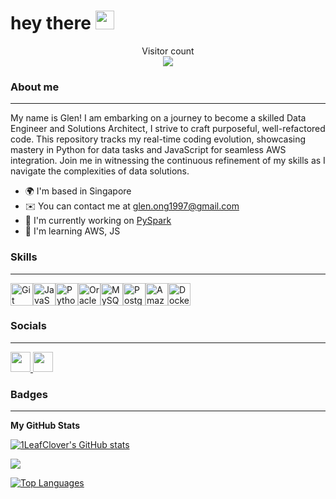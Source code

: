 <h1>
  hey there
  <img src="https://media.giphy.com/media/hvRJCLFzcasrR4ia7z/giphy.gif" width="30px"/>
</h1>

<p align="center"> 
  Visitor count<br>
  <img src="https://profile-counter.glitch.me/1LeafClove/count.svg" />
</p>

### About me
--------------------------------------------

My name is Glen! I am embarking on a journey to become a skilled Data Engineer and Solutions Architect, I strive to craft purposeful, well-refactored code. This repository tracks my real-time coding evolution, showcasing mastery in Python for data tasks and JavaScript for seamless AWS integration. Join me in witnessing the continuous refinement of my skills as I navigate the complexities of data solutions.

*   🌍  I'm based in Singapore
*   ✉️  You can contact me at [glen.ong1997@gmail.com](mailto:glen.ong1997@gmail.com)
*   🚀  I'm currently working on [PySpark](http://github.com/1LeafClover/ict337)
*   🧠  I'm learning AWS, JS

### Skills
--------------------------------------------

<p align="left">
<a href="https://git-scm.com/" target="_blank" rel="noreferrer"><img src="https://raw.githubusercontent.com/danielcranney/readme-generator/main/public/icons/skills/git-colored.svg" width="36" height="36" alt="Git" /></a><a href="https://developer.mozilla.org/en-US/docs/Web/JavaScript" target="_blank" rel="noreferrer"><img src="https://raw.githubusercontent.com/danielcranney/readme-generator/main/public/icons/skills/javascript-colored.svg" width="36" height="36" alt="JavaScript" /></a><a href="https://www.python.org/" target="_blank" rel="noreferrer"><img src="https://raw.githubusercontent.com/danielcranney/readme-generator/main/public/icons/skills/python-colored.svg" width="36" height="36" alt="Python" /></a><a href="https://www.oracle.com/uk/index.html" target="_blank" rel="noreferrer"><img src="https://raw.githubusercontent.com/danielcranney/readme-generator/main/public/icons/skills/oracle-colored.svg" width="36" height="36" alt="Oracle" /></a><a href="https://www.mysql.com/" target="_blank" rel="noreferrer"><img src="https://raw.githubusercontent.com/danielcranney/readme-generator/main/public/icons/skills/mysql-colored.svg" width="36" height="36" alt="MySQL" /></a><a href="https://www.postgresql.org/" target="_blank" rel="noreferrer"><img src="https://raw.githubusercontent.com/danielcranney/readme-generator/main/public/icons/skills/postgresql-colored.svg" width="36" height="36" alt="PostgreSQL" /></a><a href="https://aws.amazon.com" target="_blank" rel="noreferrer"><img src="https://raw.githubusercontent.com/danielcranney/readme-generator/main/public/icons/skills/aws-colored-dark.svg" width="36" height="36" alt="Amazon Web Services" /></a><a href="https://www.docker.com/" target="_blank" rel="noreferrer"><img src="https://raw.githubusercontent.com/danielcranney/readme-generator/main/public/icons/skills/docker-colored.svg" width="36" height="36" alt="Docker" /></a></p>

### Socials
--------------------------------------------

<p align="left"> <a href="https://www.github.com/1LeafClover" target="_blank" rel="noreferrer"> <picture> <source media="(prefers-color-scheme: dark)" srcset="https://raw.githubusercontent.com/danielcranney/readme-generator/main/public/icons/socials/github-dark.svg" /> <source media="(prefers-color-scheme: light)" srcset="https://raw.githubusercontent.com/danielcranney/readme-generator/main/public/icons/socials/github.svg" /> <img src="https://raw.githubusercontent.com/danielcranney/readme-generator/main/public/icons/socials/github.svg" width="32" height="32" /> </picture> </a> <a href="https://www.linkedin.com/in/glen-ong-376179231" target="_blank" rel="noreferrer"> <picture> <source media="(prefers-color-scheme: dark)" srcset="https://raw.githubusercontent.com/danielcranney/readme-generator/main/public/icons/socials/linkedin-dark.svg" /> <source media="(prefers-color-scheme: light)" srcset="https://raw.githubusercontent.com/danielcranney/readme-generator/main/public/icons/socials/linkedin.svg" /> <img src="https://raw.githubusercontent.com/danielcranney/readme-generator/main/public/icons/socials/linkedin.svg" width="32" height="32" /> </picture> </a></p>

### Badges
--------------------------------------------

<b>My GitHub Stats</b>

<a href="http://www.github.com/1LeafClover"><img src="https://github-readme-stats.vercel.app/api?username=1LeafClover&show_icons=true&hide=prs,&count_private=true&title_color=3382ed&text_color=0891b2&icon_color=14b8a6&bg_color=1c1917&hide_border=true&show_icons=true" alt="1LeafClover's GitHub stats" /></a>

<a href="http://www.github.com/1LeafClover"><img src="https://github-readme-streak-stats.herokuapp.com/?user=1LeafClover&stroke=0891b2&background=1c1917&ring=3382ed&fire=3382ed&currStreakNum=0891b2&currStreakLabel=3382ed&sideNums=0891b2&sideLabels=0891b2&dates=0891b2&hide_border=true" /></a>

<a href="https://github.com/1LeafClover" align="left"><img src="https://github-readme-stats.vercel.app/api/top-langs/?username=1LeafClover&langs_count=10&title_color=3382ed&text_color=0891b2&icon_color=14b8a6&bg_color=1c1917&hide_border=true&locale=en&custom_title=Top%20%Languages" alt="Top Languages" /></a>
